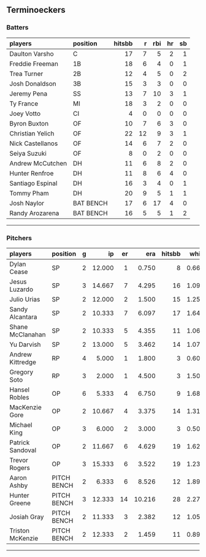 ## Terminoeckers

### Batters

 
|players          |position  | hitsbb|  r| rbi| hr| sb| 
|:----------------|:---------|------:|--:|---:|--:|--:| 
|Daulton Varsho   |C         |     17|  7|   5|  2|  1| 
|Freddie Freeman  |1B        |     18|  6|   4|  0|  1| 
|Trea Turner      |2B        |     12|  4|   5|  0|  2| 
|Josh Donaldson   |3B        |     15|  3|   3|  0|  0| 
|Jeremy Pena      |SS        |     13|  7|  10|  3|  1| 
|Ty France        |MI        |     18|  3|   2|  0|  0| 
|Joey Votto       |CI        |      4|  0|   0|  0|  0| 
|Byron Buxton     |OF        |     10|  7|   6|  3|  0| 
|Christian Yelich |OF        |     22| 12|   9|  3|  1| 
|Nick Castellanos |OF        |     14|  6|   7|  2|  0| 
|Seiya Suzuki     |OF        |      8|  0|   2|  0|  0| 
|Andrew McCutchen |DH        |     11|  6|   8|  2|  0| 
|Hunter Renfroe   |DH        |     11|  8|   6|  4|  0| 
|Santiago Espinal |DH        |     16|  3|   4|  0|  1| 
|Tommy Pham       |DH        |     20|  9|   5|  1|  1| 
|Josh Naylor      |BAT BENCH |     17|  6|  17|  4|  0| 
|Randy Arozarena  |BAT BENCH |     16|  5|   5|  1|  2| 

* * *

### Pitchers

 
|players          |position    |  g|     ip| er|    era| hitsbb|  whip| so|  w| sv| 
|:----------------|:-----------|--:|------:|--:|------:|------:|-----:|--:|--:|--:| 
|Dylan Cease      |SP          |  2| 12.000|  1|  0.750|      8| 0.667| 19|  1|  0| 
|Jesus Luzardo    |SP          |  3| 14.667|  7|  4.295|     16| 1.091| 18|  1|  0| 
|Julio Urias      |SP          |  2| 12.000|  2|  1.500|     15| 1.250|  8|  1|  0| 
|Sandy Alcantara  |SP          |  2| 10.333|  7|  6.097|     17| 1.645| 11|  0|  0| 
|Shane McClanahan |SP          |  2| 10.333|  5|  4.355|     11| 1.065| 16|  1|  0| 
|Yu Darvish       |SP          |  2| 13.000|  5|  3.462|     14| 1.077|  8|  2|  0| 
|Andrew Kittredge |RP          |  4|  5.000|  1|  1.800|      3| 0.600|  3|  1|  1| 
|Gregory Soto     |RP          |  3|  2.000|  1|  4.500|      3| 1.500|  3|  0|  1| 
|Hansel Robles    |OP          |  6|  5.333|  4|  6.750|      9| 1.688|  2|  0|  0| 
|MacKenzie Gore   |OP          |  2| 10.667|  4|  3.375|     14| 1.312|  8|  0|  0| 
|Michael King     |OP          |  3|  6.000|  2|  3.000|      3| 0.500|  8|  0|  0| 
|Patrick Sandoval |OP          |  2| 11.667|  6|  4.629|     19| 1.629|  7|  0|  0| 
|Trevor Rogers    |OP          |  3| 15.333|  6|  3.522|     19| 1.239| 11|  1|  0| 
|Aaron Ashby      |PITCH BENCH |  2|  6.333|  6|  8.526|     12| 1.895|  6|  0|  0| 
|Hunter Greene    |PITCH BENCH |  3| 12.333| 14| 10.216|     28| 2.270| 19|  0|  0| 
|Josiah Gray      |PITCH BENCH |  2| 11.333|  3|  2.382|     12| 1.059|  6|  2|  0| 
|Triston McKenzie |PITCH BENCH |  2| 12.333|  2|  1.459|     11| 0.892| 13|  2|  0| 


* * *


